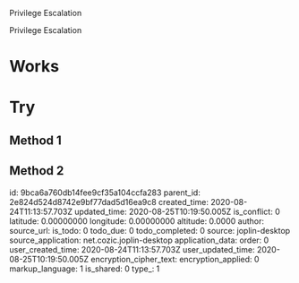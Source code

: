 Privilege Escalation

Privilege Escalation

# Works

# Try
## Method 1
## Method 2

id: 9bca6a760db14fee9cf35a104ccfa283
parent_id: 2e824d524d8742e9bf77dad5d16ea9c8
created_time: 2020-08-24T11:13:57.703Z
updated_time: 2020-08-25T10:19:50.005Z
is_conflict: 0
latitude: 0.00000000
longitude: 0.00000000
altitude: 0.0000
author: 
source_url: 
is_todo: 0
todo_due: 0
todo_completed: 0
source: joplin-desktop
source_application: net.cozic.joplin-desktop
application_data: 
order: 0
user_created_time: 2020-08-24T11:13:57.703Z
user_updated_time: 2020-08-25T10:19:50.005Z
encryption_cipher_text: 
encryption_applied: 0
markup_language: 1
is_shared: 0
type_: 1